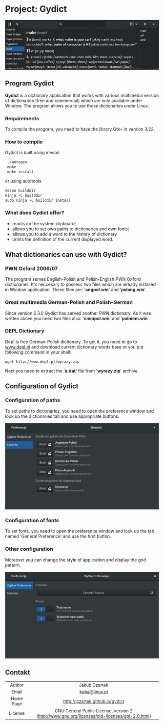 # Project: Gydict

![](gydict.png "Gydict")

## Program Gydict
**Gydict** is a dictionary application that works with various multimedia version of dictionaries (free and commercial) which are only available under Window. The program allows you to use those dictionaries under Linux.

### Requirements
To compile the program, you need to have the library Gtk+ in version 3.22.

### How to compile
Gydict is built using meson

```
 ./autogen
 make
 make install
 ```
 or using autotools
 ```
 meson builddir
 ninja -C builddir
 sudo ninja -C builddir install
 ```
### What does Gydict offer?
*  reacts on the system clipboard;
*  allows you to set own paths to dictionaries and own fonts;
*  allows you to add a word to the history of dictionary
*  prints the definition of the current displayed word.

## What dictionaries can use with Gydict?

### PWN Oxford 2006/07
The program serves English-Polish and Polish-English PWN Oxford dictionaries. It's neccesary to possess two files which are already installed in Window application. These files are: '**angpol.win**' and '**polang.win**'.

### Great multimedia German-Polish and Polish-German
Since version 0.3.0 Gydict has served another PWN dictionary. As it was written above you need two files also: '**niempol.win**' and '**polniem.win**'.

### DEPL Dictionary
Depl is free German-Polish dictionary. To get it, you need to go to www.depl.pl and download current dictionary words base or you put following command in your shell:
```
wget http://www.depl.pl/wyrazy.zip
```
Next you need to extract the '**a.dat**' file from '**wyrazy.zip**' archive.

## Configuration of Gydict

### Configuration of paths
To set paths to dictionaries, you need to open the preference window and look up the dictionaries tab and use appropriate buttons.

![](./data/pref02.png "Preferencje")

### Configuration of fonts
To set fonts, you need to open the preference window and look up the tab named 'General Preference' and use the first button.

### Other configuration
Moreover you can change the style of application and display the grid pattern.

![](./data/pref01.png "Preferencje")

## Contakt
|             |                          |
| :----:      | :----:                   |
| Author      | Jakub Czartek            |
| Email       | kuba@linux.pl            |
| Home Page   | http://jczartek.github.io/gydict |
| License     | GNU General Public License, version 2 (http://www.gnu.org/licenses/old-licenses/gpl-2.0.html) |

